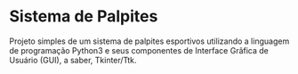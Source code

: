 # Sistema de Palpites
Projeto simples de um sistema de palpites esportivos utilizando a linguagem 
de programação Python3 e seus componentes de Interface Grãfica de Usuário (GUI),
a saber, Tkinter/Ttk.
